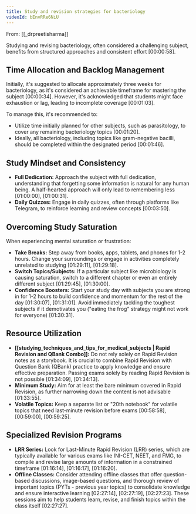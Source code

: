 ```yaml
---
title: Study and revision strategies for bacteriology
videoId: bEnvRRe6NiU
---
```


From: [[_drpreetisharma]] <br/> 

Studying and revising bacteriology, often considered a challenging subject, benefits from structured approaches and consistent effort <a class="yt-timestamp" data-t="00:00:58">[00:00:58]</a>.

## Time Allocation and Backlog Management
Initially, it's suggested to allocate approximately three weeks for bacteriology, as it's considered an achievable timeframe for mastering the subject <a class="yt-timestamp" data-t="00:00:34">[00:00:34]</a>. However, it's acknowledged that students might face exhaustion or lag, leading to incomplete coverage <a class="yt-timestamp" data-t="00:01:03">[00:01:03]</a>.

To manage this, it's recommended to:
*   Utilize time initially planned for other subjects, such as parasitology, to cover any remaining bacteriology topics <a class="yt-timestamp" data-t="00:01:20">[00:01:20]</a>.
*   Ideally, all bacteriology, including topics like gram-negative bacilli, should be completed within the designated period <a class="yt-timestamp" data-t="00:01:46">[00:01:46]</a>.

## Study Mindset and Consistency
*   **Full Dedication:** Approach the subject with full dedication, understanding that forgetting some information is natural for any human being. A half-hearted approach will only lead to remembering less <a class="yt-timestamp" data-t="01:00:00">[01:00:00]</a>, <a class="yt-timestamp" data-t="01:00:31">[01:00:31]</a>.
*   **Daily Quizzes:** Engage in daily quizzes, often through platforms like Telegram, to reinforce learning and review concepts <a class="yt-timestamp" data-t="00:03:50">[00:03:50]</a>.

## Overcoming Study Saturation
When experiencing mental saturation or frustration:
*   **Take Breaks:** Step away from books, apps, tablets, and phones for 1-2 hours. Change your surroundings or engage in activities completely unrelated to studying <a class="yt-timestamp" data-t="01:29:11">[01:29:11]</a>, <a class="yt-timestamp" data-t="01:29:18">[01:29:18]</a>.
*   **Switch Topics/Subjects:** If a particular subject like microbiology is causing saturation, switch to a different chapter or even an entirely different subject <a class="yt-timestamp" data-t="01:29:45">[01:29:45]</a>, <a class="yt-timestamp" data-t="01:30:00">[01:30:00]</a>.
*   **Confidence Boosters:** Start your study day with subjects you are strong in for 1-2 hours to build confidence and momentum for the rest of the day <a class="yt-timestamp" data-t="01:30:07">[01:30:07]</a>, <a class="yt-timestamp" data-t="01:31:01">[01:31:01]</a>. Avoid immediately tackling the toughest subjects if it demotivates you ("eating the frog" strategy might not work for everyone) <a class="yt-timestamp" data-t="01:30:31">[01:30:31]</a>.

## Resource Utilization
*   **[[studying_techniques_and_tips_for_medical_subjects | Rapid Revision and QBank Combo]]:** Do not rely solely on Rapid Revision notes as a storybook. It is crucial to combine Rapid Revision with Question Bank (QBank) practice to apply knowledge and ensure effective preparation. Passing exams solely by reading Rapid Revision is not possible <a class="yt-timestamp" data-t="01:34:09">[01:34:09]</a>, <a class="yt-timestamp" data-t="01:34:13">[01:34:13]</a>.
*   **Minimum Study:** Aim for at least the bare minimum covered in Rapid Revision, as further narrowing down the content is not advisable <a class="yt-timestamp" data-t="01:33:55">[01:33:55]</a>.
*   **Volatile Topics:** Keep a separate list or "20th notebook" for volatile topics that need last-minute revision before exams <a class="yt-timestamp" data-t="00:58:58">[00:58:58]</a>, <a class="yt-timestamp" data-t="00:59:00">[00:59:00]</a>, <a class="yt-timestamp" data-t="00:59:25">[00:59:25]</a>.

## Specialized Revision Programs
*   **LRR Series:** Look for Last-Minute Rapid Revision (LRR) series, which are typically available for various exams like INI-CET, NEET, and FMG, to compile and revise large amounts of information in a constrained timeframe <a class="yt-timestamp" data-t="01:16:14">[01:16:14]</a>, <a class="yt-timestamp" data-t="01:16:17">[01:16:17]</a>, <a class="yt-timestamp" data-t="01:16:20">[01:16:20]</a>.
*   **Offline Classes:** Consider attending offline classes that offer question-based discussions, image-based questions, and thorough review of important topics (PYTs - previous year topics) to consolidate knowledge and ensure interactive learning <a class="yt-timestamp" data-t="02:27:14">[02:27:14]</a>, <a class="yt-timestamp" data-t="02:27:19">[02:27:19]</a>, <a class="yt-timestamp" data-t="02:27:23">[02:27:23]</a>. These sessions aim to help students learn, revise, and finish topics within the class itself <a class="yt-timestamp" data-t="02:27:27">[02:27:27]</a>.